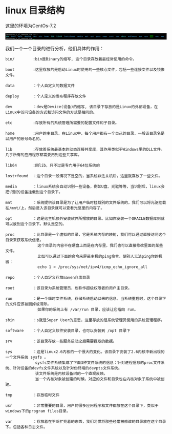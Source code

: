 # linux 目录结构
这里的环境为CentOs-7.2

![](images/directory-structure.png)

我们一个一个目录的进行分析，他们具体的作用：
    
    bin/        :bin是Binary的缩写, 这个目录存放着最经常使用的命令。
    
    boot        :这里存放的是启动Linux时使用的一些核心文件，包括一些连接文件以及镜像文件。
    
    data        ：个人自定义的数据文件
    
    deploy      ：个人定义的发布程序存放文件 
    
    dev         ：dev是Device(设备)的缩写, 该目录下存放的是Linux的外部设备，在Linux中访问设备的方式和访问文件的方式是相同的。
    
    etc         :存放所有的系统管理所需要的配置文件和子目录。
    
    home        :用户的主目录，在Linux中，每个用户都有一个自己的目录，一般该目录名是以用户的账号命名的。
    
    lib         :存放着系统最基本的动态连接共享库，其作用类似于Windows里的DLL文件。几乎所有的应用程序都需要用到这些共享库。
    
    lib64       :同lib，只不过是专门用于64位系统的
    
    lost+found  ：这个目录一般情况下是空的，当系统非法关机后，这里就存放了一些文件。
    
    media       ：linux系统会自动识别一些设备，例如U盘、光驱等等，当识别后，linux会把识别的设备挂载到这个目录下。
    
    mnt         ：系统提供该目录是为了让用户临时挂载别的文件系统的，我们可以将光驱挂载在/mnt/上，然后进入该目录就可以查看光驱里的内容了。
    
    opt         ：这是给主机额外安装软件所摆放的目录。比如你安装一个ORACLE数据库则就可以放到这个目录下。默认是空的。
    
    proc        ：此目录是一个虚拟的目录，它是系统内存的映射，我们可以通过直接访问这个目录来获取系统信息。
                  这个目录的内容不在硬盘上而是在内存里，我们也可以直接修改里面的某些文件。
                  比如可以通过下面的命令来屏蔽主机的ping命令，使别人无法ping你的机器：
                  echo 1 > /proc/sys/net/ipv4/icmp_echo_ignore_all
    
    repo        ：个人自定义存放maven仓库目录
    
    root        ：该目录为系统管理员，也称作超级权限者的用户主目录。
    
    run         ：是一个临时文件系统，存储系统启动以来的信息。当系统重启时，这个目录下的文件应该被删掉或清除。
                  如果你的系统上有 /var/run 目录，应该让它指向 run。
    
    sbin        ：s就是Super User的意思，这里存放的是系统管理员使用的系统管理程序。
    
    software    ：个人自定义软件安装目录，也可以安装到 /opt 目录下
    
    srv         ：该目录存放一些服务启动之后需要提取的数据。
    
    sys         ：这是linux2.6内核的一个很大的变化。该目录下安装了2.6内核中新出现的一个文件系统 sysfs 。                 
                 sysfs文件系统集成了下面3种文件系统的信息：针对进程信息的proc文件系统、针对设备的devfs文件系统以及针对伪终端的devpts文件系统。
                 该文件系统是内核设备树的一个直观反映。                 
                 当一个内核对象被创建的时候，对应的文件和目录也在内核对象子系统中被创建。
    
    tmp         ：存放临时文件
    
    usr         ：非常重要的目录，用户的很多应用程序和文件都放在这个目录下，类似于windows下的program files目录。
    
    var         ：存放着在不断扩充着的东西，我们习惯将那些经常被修改的目录放在这个目录下。包括各种日志文件。